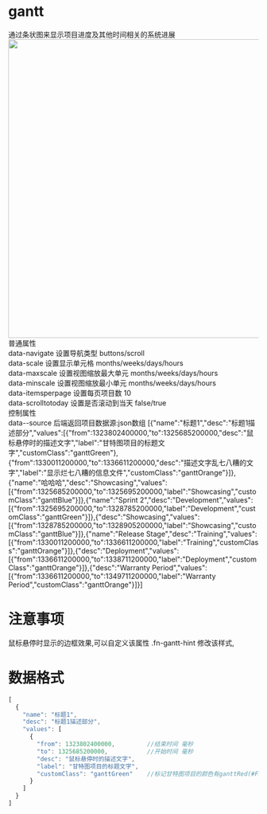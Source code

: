 # gantt
通过条状图来显示项目进度及其他时间相关的系统进展<br>
<img src="http://www.wware.org/img/gante.png?_7d0e" width="600px"><br>
普通属性<br>
data-navigate	设置导航类型	buttons/scroll<br>
data-scale	设置显示单元格	months/weeks/days/hours<br>
data-maxscale	设置视图缩放最大单元	months/weeks/days/hours<br>
data-minscale	设置视图缩放最小单元	months/weeks/days/hours<br>
data-itemsperpage	设置每页项目数	10<br>
data-scrolltotoday	设置是否滚动到当天	false/true<br>
控制属性<br>
data--source	后端返回项目数据源:json数组	[{"name":"标题1","desc":"标题1描述部分","values":[{"from":1323802400000,"to":1325685200000,"desc":"鼠标悬停时的描述文字","label":"甘特图项目的标题文字","customClass":"ganttGreen"},{"from":1330011200000,"to":1336611200000,"desc":"描述文字乱七八糟的文字","label":"显示烂七八糟的信息文件","customClass":"ganttOrange"}]},{"name":"哈哈哈","desc":"Showcasing","values":[{"from":1325685200000,"to":1325695200000,"label":"Showcasing","customClass":"ganttBlue"}]},{"name":"Sprint 2","desc":"Development","values":[{"from":1325695200000,"to":1328785200000,"label":"Development","customClass":"ganttGreen"}]},{"desc":"Showcasing","values":[{"from":1328785200000,"to":1328905200000,"label":"Showcasing","customClass":"ganttBlue"}]},{"name":"Release Stage","desc":"Training","values":[{"from":1330011200000,"to":1336611200000,"label":"Training","customClass":"ganttOrange"}]},{"desc":"Deployment","values":[{"from":1336611200000,"to":1338711200000,"label":"Deployment","customClass":"ganttOrange"}]},{"desc":"Warranty Period","values":[{"from":1336611200000,"to":1349711200000,"label":"Warranty Period","customClass":"ganttOrange"}]}]<br>
# 注意事项
鼠标悬停时显示的边框效果,可以自定义该属性 .fn-gantt-hint  修改该样式,
# 数据格式
```javascript
[
  {
    "name": "标题1",
    "desc": "标题1描述部分",
    "values": [
      {
        "from": 1323802400000,         //结束时间 毫秒
        "to": 1325685200000,           //开始时间 毫秒
        "desc": "鼠标悬停时的描述文字",
        "label": "甘特图项目的标题文字",
        "customClass": "ganttGreen"    //标记甘特图项目的颜色有ganttRed(#F9C4E1红色)、ganttGreen(#D8EDA3绿色)、ganttOrange(#FCD29A橙色),ganttPink(#ce74ce粉色)、ganttWathet(#7c7ce4浅蓝色)、ganttLightpink(#ffc0cb粉红色)、ganttDarkyellow(#ffff00深黄色)、ganttLightgrey(#a9a9a9浅灰色)如果不填写,默认为蓝色
      }
    ]
  }
]
```
